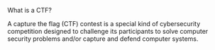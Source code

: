 What is a CTF?

A capture the flag (CTF) contest is a special kind of cybersecurity competition designed to challenge its participants to solve computer security problems and/or capture and defend computer systems.


